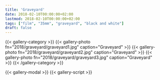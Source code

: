 ```yaml
---
title: 'Graveyard'
date: 2018-02-10T00:00:00+02:00
lastmod: 2018-02-10T00:00:00+02:00
tags: ["film", "35mm", "graveyard", "black and white"]
draft: false
---
```

{{< gallery-category >}}
    {{< gallery-photo fn="2018/graveyard/graveyard1.jpg" caption="Graveyard" >}}
    {{< gallery-photo fn="2018/graveyard/graveyard2.jpg" caption="Graveyard" >}}
    {{< gallery-photo fn="2018/graveyard/graveyard3.jpg" caption="Graveyard" >}}
{{< /gallery-category >}}

{{< gallery-modal >}}
{{< gallery-script >}}
<!--more-->

